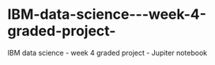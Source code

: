 # IBM-data-science---week-4-graded-project-
IBM data science - week 4 graded project - Jupiter notebook
